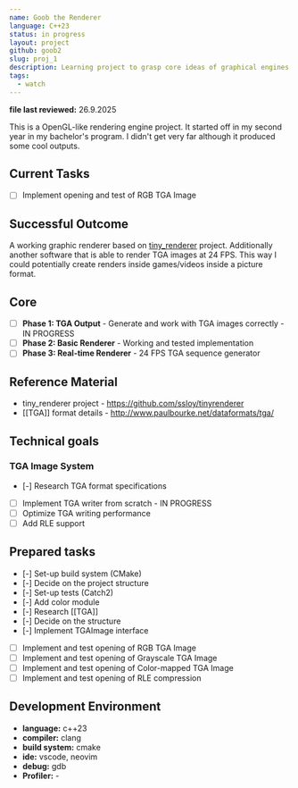 ```yaml
---
name: Goob the Renderer
language: C++23
status: in progress
layout: project
github: goob2
slug: proj_1
description: Learning project to grasp core ideas of graphical engines.
tags:
  - watch
---
```

**file last reviewed:** 26.9.2025

This is a OpenGL-like rendering engine project. It started off in my second year in my bachelor's program. I didn't get very far although it produced some cool outputs.

## Current Tasks
- [ ] Implement opening and test of RGB TGA Image

## Successful Outcome
A working graphic renderer based on [tiny_renderer](github.com/ssloy/tinyrenderer) project. Additionally another software that is able to render TGA images at 24 FPS. This way I could potentially create renders inside games/videos inside a picture format.

## Core

- [ ]  **Phase 1: TGA Output** - Generate and work with TGA images correctly - IN PROGRESS
- [ ]  **Phase 2: Basic Renderer** - Working and tested implementation
- [ ]  **Phase 3: Real-time Renderer** - 24 FPS TGA sequence generator

## Reference Material
- tiny_renderer project - https://github.com/ssloy/tinyrenderer
- [[TGA]] format details - http://www.paulbourke.net/dataformats/tga/

## Technical goals
### TGA Image System
- [-]  Research TGA format specifications 
- [ ]  Implement TGA writer from scratch - IN PROGRESS
- [ ]  Optimize TGA writing performance 
- [ ]  Add RLE support

## Prepared tasks
- [-] Set-up build system (CMake)
- [-] Decide on the project structure
- [-] Set-up tests (Catch2)
- [-] Add color module
- [-] Research [[TGA]]
- [-] Decide on the structure
- [-] Implement TGAImage interface
- [ ] Implement and test opening of RGB TGA Image
- [ ] Implement and test opening of Grayscale TGA Image
- [ ] Implement and test opening of Color-mapped TGA Image
- [ ] Implement and test opening of RLE compression

## Development Environment
- **language:** c++23
- **compiler:** clang
- **build system:** cmake
- **ide:** vscode, neovim
- **debug:** gdb
- **Profiler:** -